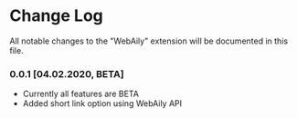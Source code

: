 # Change Log

All notable changes to the "WebAily" extension will be documented in this file.

### 0.0.1 [04.02.2020, BETA]

- Currently all features are BETA
- Added short link option using WebAily API